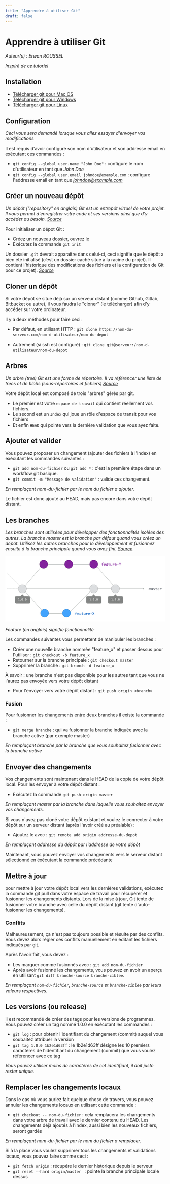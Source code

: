 ```yaml
---
title: "Apprendre à utiliser Git"
draft: false
---
```

# Apprendre à utiliser Git

*Auteur(s) : Erwan ROUSSEL*

*Inspiré de [ce tutoriel](http://rogerdudler.github.io/git-guide/index.fr.html)*

## Installation

* [Télécharger git pour Mac OS](http://git-scm.com/download/mac)
* [Télécharger git pour Windows](http://msysgit.github.io/)
* [Télécharger git pour Linux](http://book.git-scm.com/2_installing_git.html)

## Configuration

*Ceci vous sera demandé lorsque vous allez essayer d'envoyer vos modifications*

Il est requis d'avoir configuré son nom d'utilisateur et son addresse email en exécutant ces commandes :

* `git config --global user.name "John Doe"` : configure le nom d'utilisateur en tant que *John Doe*
* `git config --global user.email johndoe@example.com` : configure l'addresse email en tant que *johndoe@example.com*

## Créer un nouveau dépôt

*Un dépôt ("repository" en anglais) Git est un entrepôt virtuel de votre projet. Il vous permet d'enregistrer votre code et ses versions ainsi que d'y accéder au besoin. [Source](https://www.atlassian.com/fr/git/tutorials/setting-up-a-repository)*

Pour initialiser un dépot Git :

* Créez un nouveau dossier, ouvrez le
* Exécutez la commande `git init`

Un dossier `.git` devrait apparaître dans celui-ci, ceci signifie que le dépôt a bien été initialisé (c’est un dossier caché situé à la racine du projet). Il contient l’historique des modifications des fichiers et la configuration de Git pour ce projet). *[Source](https://openclassrooms.com/fr/courses/1233741-gerez-vos-codes-source-avec-git#/id/r-1233973)*

## Cloner un dépôt

Si votre dépôt se situe déjà sur un serveur distant (comme Github, Gitlab, Bitbucket ou autre), il vous faudra le "cloner" (le télécharger) afin d'y accéder sur votre ordinateur.

Il y a deux méthodes pour faire ceci:

* Par défaut, en utilisant HTTP : `git clone https://nom-du-serveur.com/nom-d-utilisateur/nom-du-depot`

* Autrement (si ssh est configuré) : `git clone git@serveur:/nom-d-utilisateur/nom-du-depot`

## Arbres

*Un arbre (tree) Git est une forme de répertoire. Il va référencer une liste de trees et de blobs (sous-répertoires et fichiers) [Source](https://openclassrooms.com/fr/courses/5641721-utilisez-git-et-github-pour-vos-projets-de-developpement/6113071-identifiez-la-structure-de-fichier-de-git)*

Votre dépôt local est composé de trois "arbres" gérés par git. 

* Le premier est votre `espace de travail` qui contient réellement vos fichiers. 
* Le second est un `Index` qui joue un rôle d'espace de transit pour vos fichiers 
* Et enfin `HEAD` qui pointe vers la dernière validation que vous ayez faite. 

## Ajouter et valider

Vous pouvez proposer un changement (ajouter des fichiers à l'Index) en exécutant les commandes suivantes :

* `git add nom-du-fichier` ou `git add *` : c'est la première étape dans un workflow git basique. 
* `git commit -m "Message de validation"` : valide ces changement.

*En remplaçant nom-du-fichier par le nom du fichier a ajouter.*

Le fichier est donc ajouté au HEAD, mais pas encore dans votre dépôt distant.

## Les branches

*Les branches sont utilisées pour développer des fonctionnalités isolées des autres. La branche master est la branche par défaut quand vous créez un dépôt. Utilisez les autres branches pour le développement et fusionnez ensuite à la branche principale quand vous avez fini. [Source](http://rogerdudler.github.io/git-guide/index.fr.html)*

![Branches](/images/git_branches.png)

*Feature (en anglais) signifie fonctionnalité*

Les commandes suivantes vous permettent de manipuler les branches :
* Créer une nouvelle branche nommée "feature_x" et passer dessus pour l'utiliser : `git checkout -b feature_x`
* Retourner sur la branche principale : `git checkout master`
* Supprimer la branche : `git branch -d feature_x`

À savoir : une branche n'est pas disponible pour les autres tant que vous ne l'aurez pas envoyée vers votre dépôt distant

* Pour l'envoyer vers votre dépôt distant : `git push origin <branch>`

### Fusion

Pour fusionner les changements entre deux branches il existe la commande :

* `git merge branche` : qui va fusionner la branche indiquée avec la branche active (par exemple master)

*En remplaçant branche par la branche que vous souhaitez fusionner avec la branche active*

## Envoyer des changements

Vos changements sont maintenant dans le HEAD de la copie de votre dépôt local. Pour les envoyer à votre dépôt distant :

* Exécutez la commande `git push origin master`

*En remplaçant master par la branche dans laquelle vous souhaitez envoyer vos changements.*

Si vous n'avez pas cloné votre dépôt existant et voulez le connecter à votre dépôt sur un serveur distant (après l'avoir créé au préalable) :
* Ajoutez le avec : `git remote add origin addresse-du-depot`

*En remplaçant addresse du dépôt par l'addresse de votre dépôt*

Maintenant, vous pouvez envoyer vos changements vers le serveur distant sélectionné en éxécutant la commande précédante

## Mettre à jour

pour mettre à jour votre dépôt local vers les dernières validations, exécutez la commande
git pull
dans votre espace de travail pour récupérer et fusionner les changements distants.
Lors de la mise à jour, Git tente de fusionner votre branche avec celle du dépôt distant (git tente d'auto-fusionner les changements). 

### Conflits

Malheureusement, ça n'est pas toujours possible et résulte par des conflits. Vous devez alors régler ces conflits manuellement en éditant les fichiers indiqués par git.

Après l'avoir fait, vous devez :
* Les marquer comme fusionnés avec : `git add nom-du-fichier`
* Après avoir fusionné les changements, vous pouvez en avoir un aperçu en utilisant
`git diff branche-source branche-ciblee`.

*En remplaçant `nom-du-fichier`, `branche-source` et `branche-ciblee` par leurs valeurs respectives.*

## Les versions (ou release)

il est recommandé de créer des tags pour les versions de programmes. Vous pouvez créer un tag nommé 1.0.0 en exécutant les commandes : 
* `git log` : pour obtenir l'identifiant du changement (commit) auquel vous soubaitez attribuer la version
* `git tag 1.0.0 1b2e1d63ff` : le 1b2e1d63ff désigne les 10 premiers caractères de l'identifiant du changement (commit) que vous voulez référencer avec ce tag 

*Vous pouvez utiliser moins de caractères de cet identifiant, il doit juste rester unique.*

## Remplacer les changements locaux

Dans le cas où vous auriez fait quelque chose de travers, vous pouvez annuler les changements locaux en utilisant cette commande :

* `git checkout -- nom-du-fichier` : cela remplacera les changements dans votre arbre de travail avec le dernier contenu du HEAD. Les changements déjà ajoutés à l'index, aussi bien les nouveaux fichiers, seront gardés

*En remplaçant nom-du-fichier par le nom du fichier a remplacer.*

Si à la place vous voulez supprimer tous les changements et validations locaux, vous pouvez faire comme ceci :

* `git fetch origin` : récupére le dernier historique depuis le serveur
* `git reset --hard origin/master ` : pointe la branche principale locale dessus